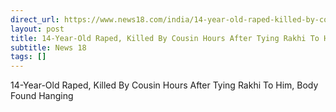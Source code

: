 ```yaml
---
direct_url: https://www.news18.com/india/14-year-old-raped-killed-by-cousin-hours-after-tying-rakhi-to-him-body-found-hanging-ws-bl-9501967.html
layout: post
title: 14-Year-Old Raped, Killed By Cousin Hours After Tying Rakhi To Him, Body Found Hanging
subtitle: News 18
tags: []
---
```


14-Year-Old Raped, Killed By Cousin Hours After Tying Rakhi To Him, Body Found Hanging
